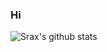 ### Hi
![Srax's github stats](https://github-readme-stats.vercel.app/api?username=srax&show_icons=true&theme=dracula)

